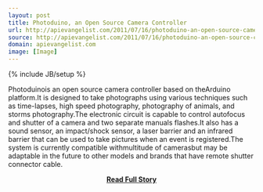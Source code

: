 ```yaml
---
layout: post
title: Photoduino, an Open Source Camera Controller
url: http://apievangelist.com/2011/07/16/photoduino-an-open-source-camera-controller/
source: http://apievangelist.com/2011/07/16/photoduino-an-open-source-camera-controller/
domain: apievangelist.com
image: [Image]
---
```

{% include JB/setup %}<p>Photoduinois an open source camera controller based on theArduino platform.It is designed to take photographs using various techniques such as time-lapses, high speed photography, photography of animals, and storms photography.The electronic circuit is capable to control autofocus and shutter of a camera and two separate manuals flashes.It also has a sound sensor, an impact/shock sensor, a laser barrier and an infrared barrier that can be used to take pictures when an event is registered.The system is currently compatible withmultitude of camerasbut may be adaptable in the future to other models and brands that have remote shutter connector cable.</p>
<center><p><a href="http://apievangelist.com/2011/07/16/photoduino-an-open-source-camera-controller/" style='padding:25px; font-sze:18px; font-weight: bold;'>Read Full Story</a></p></center>
